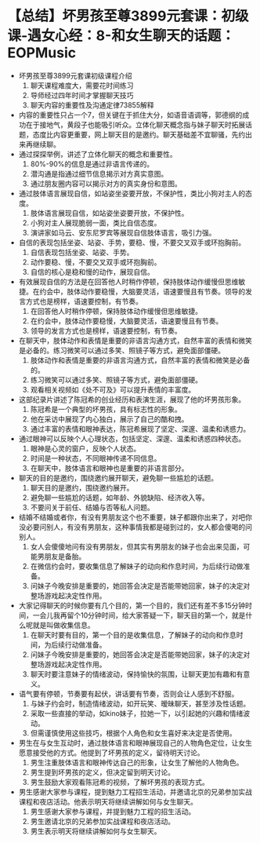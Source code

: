 # 【总结】坏男孩至尊3899元套课：初级课-遇女心经：8-和女生聊天的话题：EOPMusic

-   坏男孩至尊3899元套课初级课程介绍
    1.  聊天课程难度大，需要花时间练习
    2.  导师经过四年时间才掌握聊天技巧
    3.  聊天内容的重要性及沟通定律73855解释
-   内容的重要性只占一个7，但关键在于抓住大分，如语音语调等，郭德纲的成功在于接地气，黄段子也能吸引听众。立体化聊天概念指与妹子聊天时拓展话题，态度比内容更重要，网上聊天目的是邀约。聊天基础差不宜聊骚，先约出来再继续聊。
-   通过探探举例，讲述了立体化聊天的概念和重要性。
    1.  80%-90%的信息是通过非语言传递的。
    2.  潜沟通是指通过细节信息揭示对方真实意图。
    3.  通过朋友圈内容可以揭示对方的真实身份和意图。
-   通过肢体语言展现自信，如站姿坐姿要开放，不保护性，类比小狗对主人的态度。
    1.  肢体语言展现自信，如站姿坐姿要开放，不保护性。
    2.  小狗对主人展现脆弱一面，类比自信态度。
    3.  演讲家如马云、安东尼罗宾等展现自信肢体语言，吸引力强。
-   自信的表现包括坐姿、站姿、手势，要稳、慢，不要交叉双手或环抱胸前。
    1.  自信表现包括坐姿、站姿、手势。
    2.  动作要稳、慢，不要交叉双手或环抱胸前。
    3.  自信的核心是稳和慢的动作，展现自信。
-   有效展现自信的方法是在回答他人时稍作停顿，保持肢体动作缓慢但思维敏捷。在约会中，肢体动作要稳慢，大脑要灵活，语速要慢且有节奏。领导的发言方式也是榜样，语速要控制，有节奏。
    1.  在回答他人时稍作停顿，保持肢体动作缓慢但思维敏捷。
    2.  在约会中，肢体动作要稳慢，大脑要灵活，语速要慢且有节奏。
    3.  领导的发言方式也是榜样，语速要控制，有节奏。
-   在聊天中，肢体动作和表情是重要的非语言沟通方式，自然丰富的表情和微笑是必备的。练习微笑可以通过多笑、照镜子等方式，避免面部僵硬。
    1.  肢体动作和表情是重要的非语言沟通方式，自然丰富的表情和微笑是必备的。
    2.  练习微笑可以通过多笑、照镜子等方式，避免面部僵硬。
    3.  观看相关视频如《处不可及》可以提升表情的丰富度。
-   这部纪录片讲述了陈冠希的创业经历和表演生涯，展现了他的坏男孩形象。
    1.  陈冠希是一个典型的坏男孩，具有标志性的形象。
    2.  他在采访中展现了内心独白，展示了自己的酷和拽。
    3.  通过丰富的表情和眼神表达，陈冠希展现了坚定、深邃、温柔和诱惑力。
-   通过眼神可以反映个人心理状态，包括坚定、深邃、温柔和诱惑四种状态。
    1.  眼神是心灵的窗户，反映个人状态。
    2.  时间是一种状态，不同眼神传递不同信息。
    3.  在聊天中，肢体语言和眼神也是重要的非语言部分。
-   聊天的目的是邀约，围绕邀约展开聊天，避免聊一些尴尬的话题。
    1.  聊天目的是邀约，围绕邀约展开。
    2.  避免聊一些尴尬的话题，如年龄、外貌缺陷、经济收入等。
    3.  不要问关于前任、结婚与否等私人问题。
-   结婚不结婚或者你，有没有男朋友这个也不重要，妹子都跟你出来了，对吧你没必要问别人，有没有男朋友，这种事情我都是碰到过的，女人都会傻喝的问别人。
    1.  女人会傻傻地问有没有男朋友，但其实有男朋友的妹子也会出来见面，可能男朋友是备胎。
    2.  在微信约会时，要收集信息了解妹子的动向和作息时间，为后续行动做准备。
    3.  问妹子今晚安排是重要的，她回答会决定是否能带她回家，妹子的决定对整场游戏起决定性作用。
-   大家记得聊天的时候你要有几个目的，第一个目的，我们还有差不多15分钟时间，一会儿我再留个10分钟时间，给大家答疑一下，聊天目的第一个，就是什么呢就是叫做收集信息。
    1.  在聊天时要有目的，第一个目的是收集信息，了解妹子的动向和作息时间，为后续行动做准备。
    2.  问妹子今晚安排是重要的，她回答会决定是否能带她回家，妹子的决定对整场游戏起决定性作用。
    3.  聊天时要注意妹子的情绪波动，保持愉快的氛围，让聊天更加有趣和有意义。
-   语气要有停顿，节奏要有起伏，讲话要有节奏，否则会让人感到不舒服。
    1.  与妹子约会时，制造情绪波动，如开玩笑、暧昧聊天，甚至涉及性话题。
    2.  采取一些直接的举动，如kino妹子，拉她一下，以引起她的兴趣和情绪波动。
    3.  但需谨慎使用这些技巧，根据个人角色和女生喜好来决定是否使用。
-   男生在与女生互动时，通过肢体语言和眼神展现自己的人物角色定位，让女生愿意接受他的方式。他提到了坏男孩的定义，留待明天讨论。
    1.  男生注重肢体语言和眼神传达自己的形象，让女生了解他的人物角色。
    2.  男生提到坏男孩的定义，但决定留到明天讨论。
    3.  男生鼓励大家观看陈冠希的视频，了解坏男孩的表现方式。
-   男生感谢大家参与课程，提到魅力工程招生活动，并邀请北京的兄弟参加实战课程和夜店活动。他表示明天将继续讲解如何与女生聊天。
    1.  男生感谢大家参与课程，并提到魅力工程的招生活动。
    2.  男生邀请北京的兄弟参加实战课程和夜店活动。
    3.  男生表示明天将继续讲解如何与女生聊天。
